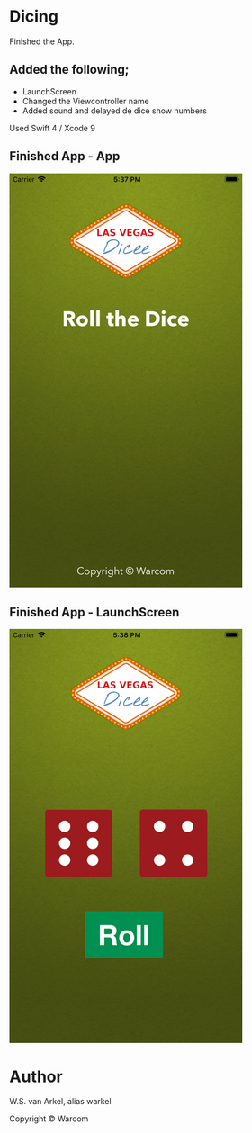 # Dicing

Finished the App.

## Added the following;
* LaunchScreen
* Changed the Viewcontroller name
* Added sound and delayed de dice show numbers

Used Swift 4 / Xcode 9

## Finished App - App
![Finished App](https://github.com/warkeljr/Dicing/blob/LaunchScreen/DicingLaunchScreen.png)

## Finished App - LaunchScreen
![Finished App](https://github.com/warkeljr/Dicing/blob/LaunchScreen/DicingApp.png)

# Author

W.S. van Arkel, alias warkel

Copyright © Warcom
